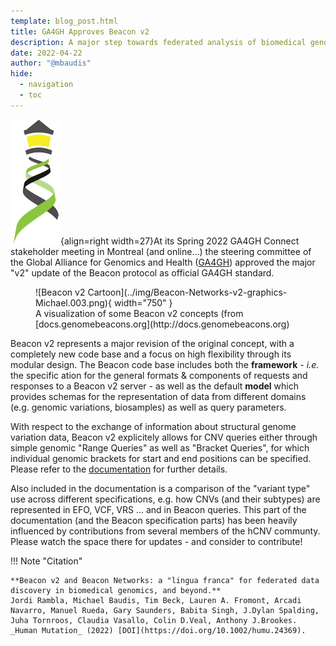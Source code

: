 ```yaml
---
template: blog_post.html
title: GA4GH Approves Beacon v2
description: A major step towards federated analysis of biomedical genomics data 
date: 2022-04-22
author: "@mbaudis"
hide:
  - navigation
  - toc
---
```


![Beacon logo](img/logo_beacon_80x200.png){align=right width=27}At its Spring 2022 GA4GH Connect stakeholder meeting in Montreal (and online...) the
steering committee of the Global Alliance for Genomics and Health ([GA4GH](http://ga4gh.org))
approved the major "v2" update of the Beacon protocol as official GA4GH standard.

<!--more-->

<figure markdown>
  ![Beacon v2 Cartoon](../img/Beacon-Networks-v2-graphics-Michael.003.png){ width="750" }
  <figcaption>A visualization of some Beacon v2 concepts (from [docs.genomebeacons.org](http://docs.genomebeacons.org)</figcaption>
</figure>

Beacon v2 represents a major revision of the original concept, with a completely new code base
and a focus on high flexibility through its modular design. The Beacon code base includes
both the **framework** - _i.e._ the specific ation for the general formats & components of requests and responses
to a Beacon v2 server - as well as the default **model** which provides schemas for the representation
of data from different domains (e.g. genomic variations, biosamples) as well as query parameters.

With respect to the exchange of information about structural genome variation data, Beacon v2
explicitely allows for CNV queries either through simple genomic "Range Queries" as well as "Bracket Queries",
for which individual genomic brackets for start and end positions can be specified. Please refer to the
[documentation](http://docs.genomebeacons.org/variant-queries/#beacon-bracket-queries) for further details.

Also included in the documentation is a comparison of the "variant type" use across different specifications,
e.g. how CNVs (and their subtypes) are represented in EFO, VCF, VRS ... and in Beacon queries. This part
of the documentation (and the Beacon specification parts) has been heavily influenced by contributions
from several members of the hCNV communty. Please watch the space there for updates - and consider
to contribute!

!!! Note "Citation"

    **Beacon v2 and Beacon Networks: a "lingua franca" for federated data discovery in biomedical genomics, and beyond.**
    Jordi Rambla, Michael Baudis, Tim Beck, Lauren A. Fromont, Arcadi Navarro, Manuel Rueda, Gary Saunders, Babita Singh, J.Dylan Spalding, Juha Tornroos, Claudia Vasallo, Colin D.Veal, Anthony J.Brookes. _Human Mutation_ (2022) [DOI](https://doi.org/10.1002/humu.24369).



